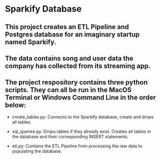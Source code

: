 # Sparkify Database

## This project creates an ETL Pipeline and Postgres database for an imaginary startup named Sparkify.
## The data contains song and user data the company has collected from its streaming app.

## The project respository contains three python scripts. They can all be run in the MacOS Terminal or Windows Command Line in the order below:

* create_tables.py: Connects to the Sparkify database, create and drops all tables.

* sql_queries.py: Drops tables if they already exist. Creates all tables in the database and their corresponding INSERT statements.

* etl.py: Contains the ETL Pipeline from processing the raw data to populating the database.